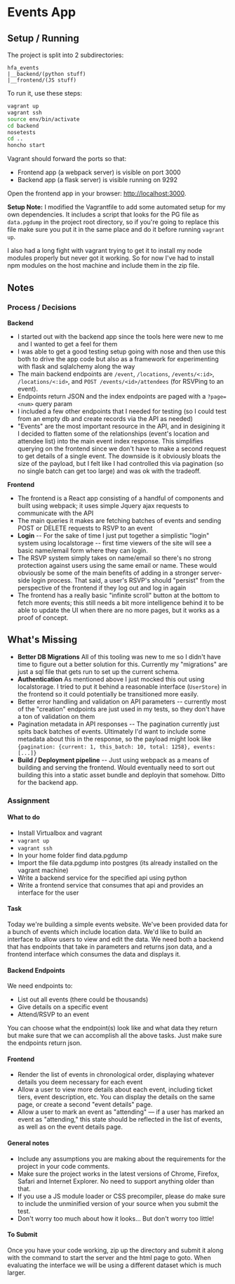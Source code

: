 # Events App

## Setup / Running

The project is split into 2 subdirectories:

```
hfa_events
|__backend/(python stuff)
|__frontend/(JS stuff)
```

To run it, use these steps:

```sh
vagrant up
vagrant ssh
source env/bin/activate
cd backend
nosetests
cd ..
honcho start
```

Vagrant should forward the ports so that:

* Frontend app (a webpack server) is visible on port 3000
* Backend app (a flask server) is visible running on 9292

Open the frontend app in your browser: [http://localhost:3000](http://localhost:3000).

**Setup Note:** I modified the Vagrantfile to add some automated setup for my own dependencies. It includes a script that looks for the PG file as `data.pgdump` in the project root directory, so if you're going to replace this file make sure you put it in the same place and do it before running `vagrant up`.

I also had a long fight with vagrant trying to get it to install my node modules properly but never got it working. So for now I've had to install npm modules on the host machine and include them in the zip file.

## Notes

### Process / Decisions

**Backend**

* I started out with the backend app since the tools here were new to me and I wanted to get a feel for them
* I was able to get a good testing setup going with nose and then use this both to drive the app code but also as a framework for experimenting with flask and sqlalchemy along the way
* The main backend endpoints are `/event`, `/locations`, `/events/<:id>`, `/locations/<:id>`, and `POST /events/<id>/attendees` (for RSVPing to an event).
* Endpoints return JSON and the index endpoints are paged with a `?page=<num>` query param
* I included a few other endpoints that I needed for testing (so I could test from an empty db and create records via the API as needed)
* "Events" are the most important resource in the API, and in desigining it I decided to flatten some of the relationships (event's location and attendee list) into the main event index response. This simplifies querying on the frontend since we don't have to make a second request to get details of a single event. The downside is it obviously bloats the size of the payload, but I felt like I had controlled this via pagination (so no single batch can get too large) and was ok with the tradeoff.

**Frontend**

* The frontend is a React app consisting of a handful of components and built using webpack; it uses simple Jquery ajax requests to communicate with the API
* The main queries it makes are fetching batches of events and sending POST or DELETE requests to RSVP to an event
* **Login** -- For the sake of time I just put together a simplistic "login" system using localstorage -- first time viewers of the site will see a basic name/email form where they can login.
* The RSVP system simply takes on name/email so there's no strong protection against users using the same email or name. These would obviously be some of the main benefits of adding in a stronger server-side login process. That said, a user's RSVP's should "persist" from the perspective of the frontend if they log out and log in again
* The frontend has a really basic "infinite scroll" button at the bottom to fetch more events; this still needs a bit more intelligence behind it to be able to update the UI when there are no more pages, but it works as a proof of concept.

## What's Missing

* **Better DB Migrations** All of this tooling was new to me so I didn't have time to figure out a better solution for this. Currently my "migrations" are just a sql file that gets run to set up the current schema.
* **Authentication** As mentioned above I just mocked this out using localstorage. I tried to put it behind a reasonable interface (`UserStore`) in the frontend so it could potentially be transitioned more easily.
* Better error handling and validation on API parameters -- currently most of the "creation" endpoints are just used in my tests, so they don't have a ton of validation on them
* Pagination metadata in API responses -- The pagination currently just spits back batches of events. Ultimately I'd want to include some metadata about this in the response, so the payload might look like `{pagination: {current: 1, this_batch: 10, total: 1258}, events: [...]}`
* **Build / Deployment pipeline** -- Just using webpack as a means of building and serving the frontend. Would eventually need to sort out building this into a static asset bundle and deployin that somehow. Ditto for the backend app.

### Assignment

#### What to do
- Install Virtualbox and vagrant
- `vagrant up`
- `vagrant ssh`
- In your home folder find data.pgdump
- Import the file data.pgdump into postgres (its already installed on the vagrant machine)
- Write a backend service for the specified api using python
- Write a frontend service that consumes that api and provides an interface for the user

#### Task
Today we're building a simple events website. We've been provided data for a bunch of events which include location data. We'd like to build an interface to allow users to view and edit the data. We need both a backend that has endpoints that take in parameters and returns json data, and a frontend interface which consumes the data and displays it.


#### Backend Endpoints
We need endpoints to:
- List out all events (there could be thousands)
- Give details on a specific event
- Attend/RSVP to an event

You can choose what the endpoint(s) look like and what data they return but make sure that we can accomplish all the above tasks. Just make sure the endpoints return json.

#### Frontend
- Render the list of events in chronological order, displaying whatever details you deem necessary for each event
- Allow a user to view more details about each event, including ticket tiers, event description, etc. You can display the details on the same page, or create a second "event details" page.
- Allow a user to mark an event as "attending" — if a user has marked an event as "attending," this state should be reflected in the list of events, as well as on the event details page.


#### General notes
* Include any assumptions you are making about the requirements for the project in your code comments.
* Make sure the project works in the latest versions of Chrome, Firefox, Safari and Internet Explorer. No need to support anything older than that.
* If you use a JS module loader or CSS precompiler, please do make sure to include the unminified version of your source when you submit the test.
* Don't worry too much about how it looks... But don't worry too little!

#### To Submit
Once you have your code working, zip up the directory and submit it along with the command to start the server and the html page to goto.  When evaluating the interface we will be using a different dataset which is much larger.

